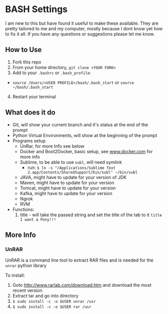 #  BASH Settings

I am new to this but have found it useful to make these available.  They are pretty tailored to me and my computer, mostly because I dont know yet how to fix it all.  If you have any questions or suggestions please let me know.

## How to Use

1. Fork this repo
2. From your home directory, ```git clone <YOUR FORK>```
3. Add to your ```.bashrc``` or ```.bash_profile```:
  * ```source /Users/<USER PROFILE>/bash/.bash_start``` or ```source ~/bash/.bash_start```
4. Restart your terminal

## What does it do

* Git, will show your current branch and it's status at the end of the prompt
* Python Virtual Environments, will show at the beginning of the prompt
* Programs setup
  * UnRar, for more Info see below
  * Docker and Boot2Docker, basic setup, see www.docker.com for more info
  * Sublime, to be able to use ```subl```, will need symlink
    * run: ```$ ln -s "/Applications/Sublime Text 2.app/Contents/SharedSupport/bin/subl" ~/bin/subl```
  * JAVA, might have to update for your version of JDK
  * Maven, might have to update for your version
  * Tomcat, might have to update for your version
  * Kafka, might have to update for your version
  * Ngrok
  * RVM
* Functions:
  1. title - will take the passed string and set the title of the tab to it
    ```title I want a Pony!!!```

## More Info

### UnRAR

UnRAR is a command line tool to extract RAR files and is needed for the ```unrar``` python library

To install:

1. Goto http://www.rarlab.com/download.htm and download the most recent version
2. Extract tar and go into directory
3. ```$ sudo install -c -o $USER unrar /usr```
4. ```$ sudo install -c -o $USER rar /usr```
